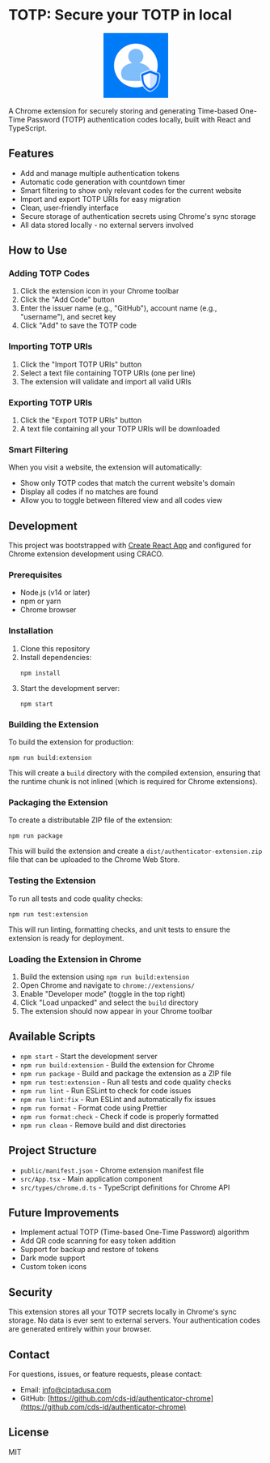 # TOTP: Secure your TOTP in local

<p align="center">
  <img src="public/base.png" alt="TOTP Authenticator Logo" width="128" height="128">
</p>

A Chrome extension for securely storing and generating Time-based One-Time Password (TOTP) authentication codes locally, built with React and TypeScript.

## Features

- Add and manage multiple authentication tokens
- Automatic code generation with countdown timer
- Smart filtering to show only relevant codes for the current website
- Import and export TOTP URIs for easy migration
- Clean, user-friendly interface
- Secure storage of authentication secrets using Chrome's sync storage
- All data stored locally - no external servers involved

## How to Use

### Adding TOTP Codes

1. Click the extension icon in your Chrome toolbar
2. Click the "Add Code" button
3. Enter the issuer name (e.g., "GitHub"), account name (e.g., "username"), and secret key
4. Click "Add" to save the TOTP code

### Importing TOTP URIs

1. Click the "Import TOTP URIs" button
2. Select a text file containing TOTP URIs (one per line)
3. The extension will validate and import all valid URIs

### Exporting TOTP URIs

1. Click the "Export TOTP URIs" button
2. A text file containing all your TOTP URIs will be downloaded

### Smart Filtering

When you visit a website, the extension will automatically:
- Show only TOTP codes that match the current website's domain
- Display all codes if no matches are found
- Allow you to toggle between filtered view and all codes view

## Development

This project was bootstrapped with [Create React App](https://github.com/facebook/create-react-app) and configured for Chrome extension development using CRACO.

### Prerequisites

- Node.js (v14 or later)
- npm or yarn
- Chrome browser

### Installation

1. Clone this repository
2. Install dependencies:
   ```
   npm install
   ```
3. Start the development server:
   ```
   npm start
   ```

### Building the Extension

To build the extension for production:

```
npm run build:extension
```

This will create a `build` directory with the compiled extension, ensuring that the runtime chunk is not inlined (which is required for Chrome extensions).

### Packaging the Extension

To create a distributable ZIP file of the extension:

```
npm run package
```

This will build the extension and create a `dist/authenticator-extension.zip` file that can be uploaded to the Chrome Web Store.

### Testing the Extension

To run all tests and code quality checks:

```
npm run test:extension
```

This will run linting, formatting checks, and unit tests to ensure the extension is ready for deployment.

### Loading the Extension in Chrome

1. Build the extension using `npm run build:extension`
2. Open Chrome and navigate to `chrome://extensions/`
3. Enable "Developer mode" (toggle in the top right)
4. Click "Load unpacked" and select the `build` directory
5. The extension should now appear in your Chrome toolbar

## Available Scripts

- `npm start` - Start the development server
- `npm run build:extension` - Build the extension for Chrome
- `npm run package` - Build and package the extension as a ZIP file
- `npm run test:extension` - Run all tests and code quality checks
- `npm run lint` - Run ESLint to check for code issues
- `npm run lint:fix` - Run ESLint and automatically fix issues
- `npm run format` - Format code using Prettier
- `npm run format:check` - Check if code is properly formatted
- `npm run clean` - Remove build and dist directories

## Project Structure

- `public/manifest.json` - Chrome extension manifest file
- `src/App.tsx` - Main application component
- `src/types/chrome.d.ts` - TypeScript definitions for Chrome API

## Future Improvements

- Implement actual TOTP (Time-based One-Time Password) algorithm
- Add QR code scanning for easy token addition
- Support for backup and restore of tokens
- Dark mode support
- Custom token icons

## Security

This extension stores all your TOTP secrets locally in Chrome's sync storage. No data is ever sent to external servers. Your authentication codes are generated entirely within your browser.

## Contact

For questions, issues, or feature requests, please contact:
- Email: [info@ciptadusa.com](mailto:info@ciptadusa.com)
- GitHub: [https://github.com/cds-id/authenticator-chrome](https://github.com/cds-id/authenticator-chrome)

## License

MIT
